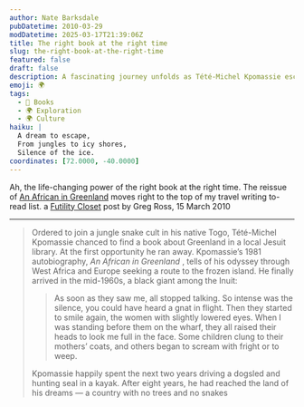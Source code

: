 ```yaml
---
author: Nate Barksdale
pubDatetime: 2010-03-29
modDatetime: 2025-03-17T21:39:06Z
title: The right book at the right time
slug: the-right-book-at-the-right-time
featured: false
draft: false
description: A fascinating journey unfolds as Tété-Michel Kpomassie escapes a jungle snake cult in Togo and embarks on his dream to experience the icy landscapes of Greenland.
emoji: 🌍
tags:
  - 📖 Books
  - 🌍 Exploration
  - 🌍 Culture
haiku: |
  A dream to escape,  
  From jungles to icy shores,  
  Silence of the ice.
coordinates: [72.0000, -40.0000]
---
```


Ah, the life-changing power of the right book at the right time. The reissue of [An African in Greenland](https://www.google.com/search?q=%22An%20African%20in%20Greenland%22%20amazon.com) moves right to the top of my travel writing to-read list. a [Futility Closet](<http://www.futilitycloset.com/2010/03/15/northern-exposure/?utm_source=feedburner&utm_medium=feed&utm_campaign=Feed:+FutilityCloset+(Futility+Closet)&utm_content=Google+Reader>) post by Greg Ross, 15 March 2010

---

> Ordered to join a jungle snake cult in his native Togo, Tété-Michel Kpomassie chanced to find a book about Greenland in a local Jesuit library. At the first opportunity he ran away. Kpomassie’s 1981 autobiography, _An African in Greenland_ , tells of his odyssey through West Africa and Europe seeking a route to the frozen island. He finally arrived in the mid-1960s, a black giant among the Inuit:
>
> > As soon as they saw me, all stopped talking. So intense was the silence, you could have heard a gnat in flight. Then they started to smile again, the women with slightly lowered eyes. When I was standing before them on the wharf, they all raised their heads to look me full in the face. Some children clung to their mothers’ coats, and others began to scream with fright or to weep.
>
> Kpomassie happily spent the next two years driving a dogsled and hunting seal in a kayak. After eight years, he had reached the land of his dreams — a country with no trees and no snakes
